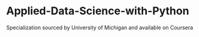 # Applied-Data-Science-with-Python
Specialization sourced by University of Michigan and available on Coursera
